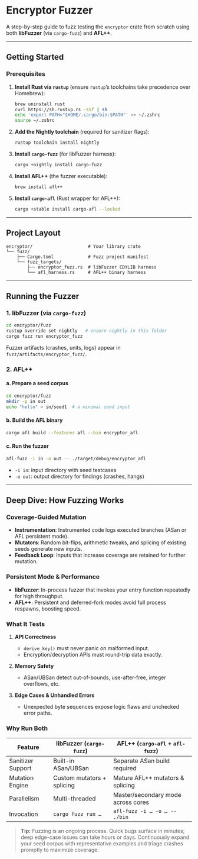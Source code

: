 # Encryptor Fuzzer

A step-by-step guide to fuzz testing the `encryptor` crate from scratch using both **libFuzzer** (via `cargo-fuzz`) and **AFL++**.

---

## Getting Started

### Prerequisites

1. **Install Rust via `rustup`** (ensure `rustup`’s toolchains take precedence over Homebrew):
   ```bash
   brew uninstall rust
   curl https://sh.rustup.rs -sSf | sh
   echo 'export PATH="$HOME/.cargo/bin:$PATH"' >> ~/.zshrc
   source ~/.zshrc
   ```

2. **Add the Nightly toolchain** (required for sanitizer flags):
   ```bash
   rustup toolchain install nightly
   ```

3. **Install `cargo-fuzz`** (for libFuzzer harness):
   ```bash
   cargo +nightly install cargo-fuzz
   ```

4. **Install AFL++** (the fuzzer executable):
   ```bash
   brew install afl++
   ```

5. **Install `cargo-afl`** (Rust wrapper for AFL++):
   ```bash
   cargo +stable install cargo-afl --locked
   ```

---

## Project Layout

```text
encryptor/                     # Your library crate
└── fuzz/
    ├── Cargo.toml             # Fuzz project manifest
    └── fuzz_targets/
        ├── encryptor_fuzz.rs  # libFuzzer CDYLIB harness
        └── afl_harness.rs     # AFL++ binary harness
```

---

## Running the Fuzzer

### 1. libFuzzer (via `cargo-fuzz`)

```bash
cd encryptor/fuzz
rustup override set nightly   # ensure nightly in this folder
cargo fuzz run encryptor_fuzz
```

Fuzzer artifacts (crashes, units, logs) appear in `fuzz/artifacts/encryptor_fuzz/`.

### 2. AFL++

#### a. Prepare a seed corpus

```bash
cd encryptor/fuzz
mkdir -p in out
echo "hello" > in/seed1  # a minimal seed input
```

#### b. Build the AFL binary

```bash
cargo afl build --features afl --bin encryptor_afl
```

#### c. Run the fuzzer

```bash
afl-fuzz -i in -o out -- ./target/debug/encryptor_afl
```

- `-i in`: input directory with seed testcases
- `-o out`: output directory for findings (crashes, hangs)

---

## Deep Dive: How Fuzzing Works

### Coverage-Guided Mutation

- **Instrumentation**: Instrumented code logs executed branches (ASan or AFL persistent mode).
- **Mutators**: Random bit-flips, arithmetic tweaks, and splicing of existing seeds generate new inputs.
- **Feedback Loop**: Inputs that increase coverage are retained for further mutation.

### Persistent Mode & Performance

- **libFuzzer**: In-process fuzzer that invokes your entry function repeatedly for high throughput.
- **AFL++**: Persistent and deferred-fork modes avoid full process respawns, boosting speed.

### What It Tests

1. **API Correctness**
   - `derive_key()` must never panic on malformed input.
   - Encryption/decryption APIs must round-trip data exactly.

2. **Memory Safety**
   - ASan/UBSan detect out-of-bounds, use-after-free, integer overflows, etc.

3. **Edge Cases & Unhandled Errors**
   - Unexpected byte sequences expose logic flaws and unchecked error paths.

### Why Run Both

| Feature           | libFuzzer (`cargo-fuzz`)        | AFL++ (`cargo-afl` + `afl-fuzz`)     |
|-------------------|---------------------------------|--------------------------------------|
| Sanitizer Support | Built-in ASan/UBSan             | Separate ASan build required         |
| Mutation Engine   | Custom mutators + splicing      | Mature AFL++ mutators & splicing     |
| Parallelism       | Multi-threaded                  | Master/secondary mode across cores   |
| Invocation        | `cargo fuzz run …`              | `afl-fuzz -i … -o … -- ./bin`        |

> **Tip:** Fuzzing is an ongoing process. Quick bugs surface in minutes; deep edge-case issues can take hours or days. Continuously expand your seed corpus with representative examples and triage crashes promptly to maximize coverage.
